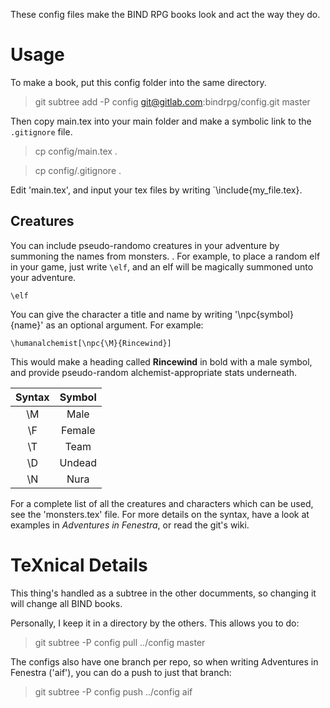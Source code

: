 These config files make the BIND RPG books look and act the way they do.

# Usage

To make a book, put this config folder into the same directory.

> git subtree add -P config git@gitlab.com:bindrpg/config.git master

Then copy main.tex into your main folder and make a symbolic link to the `.gitignore` file.

> cp config/main.tex .

> cp config/.gitignore .

Edit 'main.tex', and input your tex files by writing `\include{my_file.tex}.

## Creatures

You can include pseudo-randomo creatures in your adventure by summoning the names from monsters.
.  For example, to place a random elf in your game, just write `\elf`, and an elf will be magically summoned unto your adventure.

```
\elf
```

You can give the character a title and name by writing '\npc{symbol}{name}' as an optional argument.
For example:

```
\humanalchemist[\npc{\M}{Rincewind}]

```

This would make a heading called **Rincewind** in bold with a male symbol, and provide pseudo-random alchemist-appropriate stats underneath.

| Syntax | Symbol |
|:------:|:------:|
| \\M    | Male   |
| \\F    | Female |
| \\T    | Team   |
| \\D    | Undead |
| \\N    | Nura   |

For a complete list of all the creatures and characters which can be used, see the 'monsters.tex' file.
For more details on the syntax, have a look at examples in *Adventures in Fenestra*, or read the git's wiki.

# TeXnical Details

This thing's handled as a subtree in the other documments, so changing it will change all BIND books.

Personally, I keep it in a directory by the others.  This allows you to do:

> git subtree -P config pull ../config master

The configs also have one branch per repo, so when writing Adventures in Fenestra ('aif'), you can do a push to just that branch:

> git subtree -P config push ../config aif

